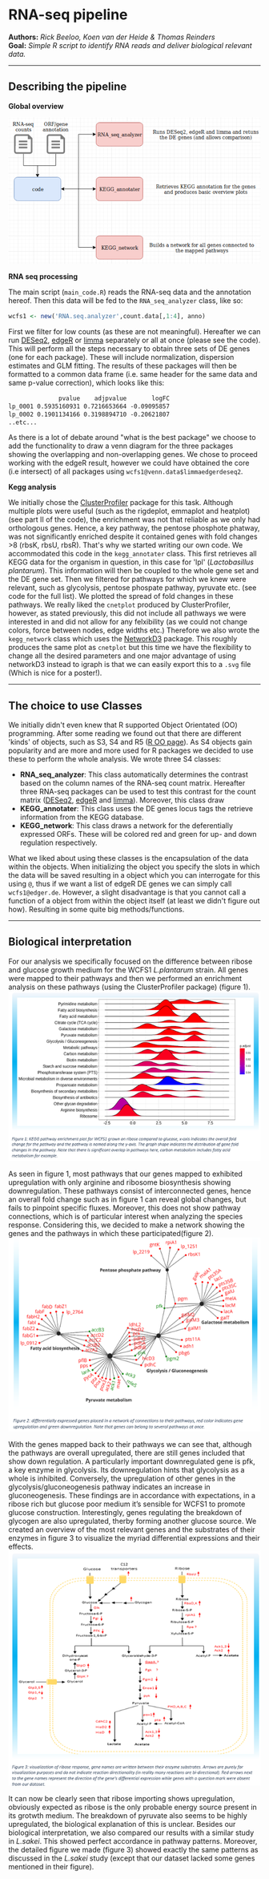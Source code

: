 # RNA-seq pipeline
**Authors:** *Rick Beeloo, Koen van der Heide & Thomas Reinders* <br>
**Goal:** *Simple R script to identify RNA reads and deliver biological relevant data.*

***
## Describing the pipeline
**Global overview**

![flow](images/flow.png)

**RNA seq processing**

The main script (`main_code.R`)  reads the RNA-seq data and the annotation hereof. Then this data will be fed to the `RNA_seq_analyzer` class, like so:
```R
wcfs1 <- new('RNA.seq.analyzer',count.data[,1:4], anno)
```
First we filter for low counts (as these are not meaningful). Hereafter we can run [DESeq2](https://bioconductor.org/packages/release/bioc/html/DESeq2.html), [edgeR](https://bioconductor.org/packages/release/bioc/html/edgeR.html) or [limma](http://bioconductor.org/packages/release/bioc/html/limma.html) separately or all at once (please see the code). This will perform all the steps necessary to obtain three sets of DE genes (one for each package). These will include normalization, dispersion estimates and GLM fitting. The results of these packages will then be formatted to a common data frame (i.e. same header for the same data and same p-value correction), which looks like this:
```
              pvalue    adjpvalue       logFC
lp_0001 0.5935160931 0.7216653664 -0.09095857
lp_0002 0.1901134166 0.3198894710 -0.20621807
..etc...
```
As there is a lot of debate around "what is the best package" we choose to add the functionality to draw a venn diagram for the three packages showing the overlapping and non-overlapping genes. We chose to proceed working with the edgeR result, however we could have obtained the core (i.e intersect) of all packages using `wcfs1@venn.data$limmaedgerdeseq2`. 

**Kegg analysis**

We initially chose the [ClusterProfiler](http://bioconductor.org/packages/release/bioc/html/clusterProfiler.html) package for this task. Although multiple plots were useful (such as the rigdeplot, emmaplot and heatplot) (see part II of the code), the enrichment was not that reliable as we only had orthologous genes. Hence, a key pathway, the pentose phosphote phatway, was not significantly enriched despite it contained genes with fold changes >8 (rbsK, rbsU, rbsR). That's why we started writing our own code. We accommodated this code in the `kegg_annotater` class. This first retrieves all KEGG data for the organism in question, in this case for 'lpl' (*Lactobasillus plantarum*). This information will then be coupled to the whole gene set and the DE gene set. Then we filtered for pathways for which we knew were relevant, such as glycolysis, pentose phospate pathway, pyruvate etc. (see code for the full list). We plotted the spread of fold changes in these pathways. We really liked the `cnetplot` produced by ClusterProfiler, however, as stated previously, this did not include all pathways we were interested in and did not allow for any felxibility (as we could not change colors, force between nodes, edge widths etc.) Therefore we also wrote the `kegg_network` class which uses the [NetworkD3](https://christophergandrud.github.io/networkD3/) package. This roughly produces the same plot as `cnetplot` but this time we have the flexibility to change all the desired parameters and one major advantage of using networkD3 instead to igraph is that we can easily export this to a `.svg` file (Which is nice for a poster!). 

***

## The choice to use Classes
We initially didn't even knew that R supported Object Orientated (OO) programming. After some reading we found out that there are different 'kinds' of objects, such as S3, S4 and R5 ([R OO page](https://www.ebi.ac.uk/seqdb/confluence/pages/viewpage.action?pageId=54652041)). As S4 objects gain popularity and are more and more used for R packages we decided to use these to perform the whole analysis. We wrote three S4 classes:
* **RNA_seq_analyzer**: This class automatically determines the contrast based on the column names of the RNA-seq count matrix. Hereafter three RNA-seq packages can be used to test this contrast for the count matrix ([DESeq2](https://bioconductor.org/packages/release/bioc/html/DESeq2.html), [edgeR](https://bioconductor.org/packages/release/bioc/html/edgeR.html) and [limma](http://bioconductor.org/packages/release/bioc/html/limma.html)). Moreover, this class draw 
* **KEGG_annotater**: This class uses the DE genes locus tags the retrieve information from the KEGG database. 
* **KEGG_network**: This class draws a network for the deferentially expressed ORFs. These will be colored red and green for up- and down regulation respectively. 

What we liked about using these classes is the encapsulation of the data within the objects. When initializing the object you specify the slots in which the data will be saved resulting in a object which you can interrogate for this using `@`, thus if we want a list of edgeR DE genes we can simply call `wcfs1@edger.de`. However, a slight disadvantage is that you cannot call a function of a object from within the object itself (at least we didn't figure out how). Resulting in some quite big methods/functions. 
***

## Biological interpretation
For our analysis we specifically focused on the difference between ribose and glucose growth medium for the WCFS1 *L.plantarum* strain. All genes were mapped to their pathways and then we performed an enrichment analysis on these pathways (using the ClusterProfiler package) (figure 1). 
![Figure1](images/Fig-1.PNG)

As seen in figure 1, most pathways that our genes mapped to exhibited upregulation with only arginine and ribosome biosynthesis showing downregulation. These pathways consist of interconnected genes, hence an overall fold change such as in figure 1 can reveal global changes, but fails to pinpoint specific fluxes. Moreover, this does not show pathway connections, which is of particular interest when analyzing the species response. Considering this, we decided to make a network showing the genes and the pathways in which these participated(figure 2). 
![Figure2](images/Fig-2.PNG)

With the genes mapped back to their pathways we can see that, although the pathways are overall upregulated, there are still genes included that show down regulation. A particularly important downregulated gene is pfk, a key enzyme in glycolysis. Its downregulation hints that glycolysis as a whole is inhibited. Conversely, the upregulation of other genes in the glycolysis/gluconeogenesis pathway indicates an increase in gluconeogenesis. These findings are in accordance with expectations, in a ribose rich but glucose poor medium it’s sensible for WCFS1 to promote glucose construction. Interestingly, genes regulating the breakdown of glycogen are also upregulated, 
therby forming another glucose source. We created an overview of the most relevant genes and the substrates of their enzymes in figure 3 to visualize the myriad differential expressions and their effects. 
![Figure3](images/Fig-3.PNG)

It can now be clearly seen that ribose importing shows upregulation, obviously expected as ribose is the only probable energy source present in its grotwth medium. The breakdown of pyruvate also seems to be highly upregulated, the biological explanation of this is unclear. Besides our biological interpretation, we also compared our results with a similar study in *L.sakei*. This showed perfect accordance in pathway patterns. Moreover, the detailed figure we made (figure 3) showed exactly the same patterns as discussed in the *L.sakei* study (except that our dataset lacked some genes mentioned in their figure). 









